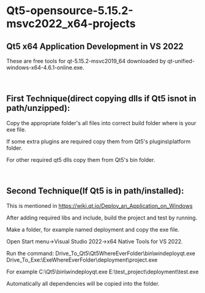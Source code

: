 # Qt5-opensource-5.15.2-msvc2022_x64-projects #
## Qt5 x64 Application Development in VS 2022 ##

These are free tools for qt-5.15.2-msvc2019_64 downloaded by qt-unified-windows-x64-4.6.1-online.exe.

<br />

## **First Technique(direct copying dlls if Qt5 isnot in path/unzipped):**
Copy the appropriate folder's all files into correct build folder where is your exe file.

If some extra plugins are required copy them from Qt5's plugins\platform folder.

For other required qt5 dlls copy them from Qt5's bin folder.

<br />

## **Second Technique(If Qt5 is in path/installed):** ##

This is mentioned in https://wiki.qt.io/Deploy_an_Application_on_Windows

After adding required libs and include, build the project and test by running.

Make a folder, for example named deployment and copy the exe file.

Open Start menu->Visual Studio 2022->x64 Native Tools for VS 2022.

Run the command: Drive_To_Qt5\Qt5WhereEverFolder\bin\windeployqt.exe  Drive_To_Exe:\ExeWhereEverFolder\deployment\project.exe

For example C:\Qt5\bin\windeployqt.exe E:\test_project\deployment\test.exe

Automatically all dependencies will be copied into the folder.
